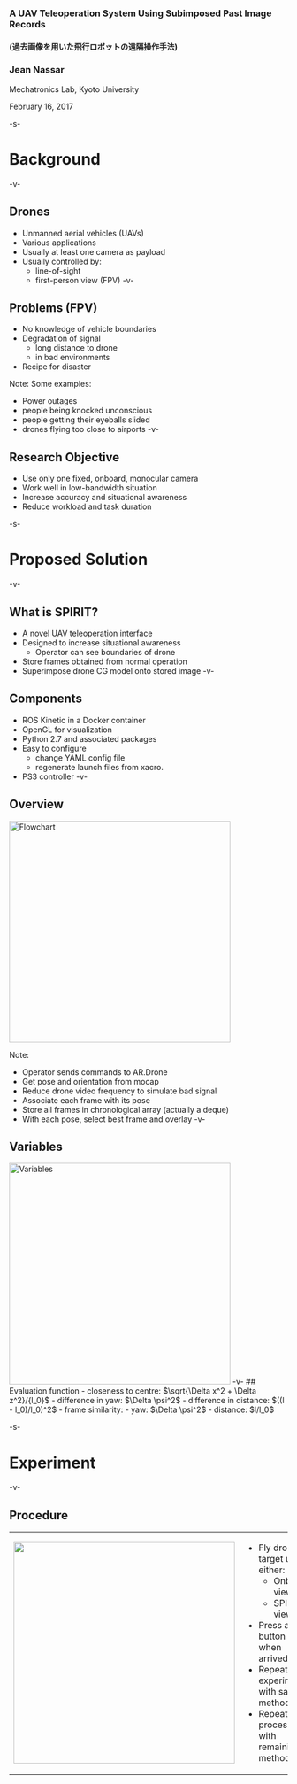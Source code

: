 ### A UAV Teleoperation System Using Subimposed Past Image Records
#### (過去画像を用いた飛行ロボットの遠隔操作手法)
### Jean Nassar
Mechatronics Lab, Kyoto University

February 16, 2017

-s-
# Background
-v-
## Drones
- Unmanned aerial vehicles (UAVs)
- Various applications
- Usually at least one camera as payload
- Usually controlled by:
  - line-of-sight
  - first-person view (FPV) <!-- .element: class="fragment highlight-red" -->
-v-
## Problems (FPV)
- No knowledge of vehicle boundaries
- Degradation of signal
  - long distance to drone
  - in bad environments
- Recipe for disaster<!-- .element: class="fragment" -->

Note: Some examples:
  - Power outages
  - people being knocked unconscious
  - people getting their eyeballs slided
  - drones flying too close to airports
-v-
## Research Objective
- Use only one fixed, onboard, monocular camera <!-- .element: class="fragment" -->
- Work well in low-bandwidth situation <!-- .element: class="fragment" -->
- Increase accuracy and situational awareness <!-- .element: class="fragment" -->
- Reduce workload and task duration <!-- .element: class="fragment" -->

-s-
# Proposed Solution
-v-
## What is SPIRIT?
- A novel UAV teleoperation interface
- Designed to increase situational awareness
  - Operator can see boundaries of drone
- Store frames obtained from normal operation
- Superimpose drone CG model onto stored image
-v-
## Components
- ROS Kinetic in a Docker container
- OpenGL for visualization
- Python 2.7 and associated packages
- Easy to configure 
  - change YAML config file 
  - regenerate launch files from xacro.
- PS3 controller
-v-
## Overview
<img src="media/spirit_defense/flowchart.png" width=400 alt="Flowchart">

Note:
- Operator sends commands to AR.Drone
- Get pose and orientation from mocap
- Reduce drone video frequency to simulate bad signal
- Associate each frame with its pose
- Store all frames in chronological array (actually a deque)
- With each pose, select best frame and overlay
-v-
## Variables
<img src="media/spirit_defense/drones_ref.png" width=400 alt="Variables">
-v-
## Evaluation function
- closeness to centre: $\sqrt{\Delta x^2 + \Delta z^2}/{l_0}$ <!-- .element: class="fragment" -->
- difference in yaw: $\Delta \psi^2$ <!-- .element: class="fragment" -->
- difference in distance: $((l - l_0)/l_0)^2$ <!-- .element: class="fragment" -->
- frame similarity: <!-- .element: class="fragment" -->
  - yaw: $\Delta \psi^2$
  - distance: $l/l_0$

-s-
# Experiment
-v-
## Procedure
<table height="100%">
  <tr>
    <td valign="middle">
      <img src="media/spirit_defense/drone_long_target.jpg" width=400/>
    </td>
    <td>
      <ul>
	<li>Fly drone to target using either:
	  <ul>
	    <li>Onboard view</li>
	    <li>SPIRIT view</li>
	  </ul>
	</li>
        <li>Press a button when arrived</li>
        <li>Repeat experiment with same method</li>
        <li>Repeat process with remaining method</li>
      </ul>
    </td>
  </tr>
</table>
-v-
## Participants
- 9 participants
- All male, Kyoto University students
- Age was 24.2$\,\pm\,$2.1 years
- Practice session first
- Odd-numbered participants: Onboard then SPIRIT
- Even-numbered participants: SPIRIT then Onboard
-v-
## Data collection
- Recording to mpeg:
  - Bird's-eye view
  - Onboard output
  - SPIRIT outuput
- ROS data recorded to Bag files.

-s-
# Videos
-v-
## Onboard
<video data-autoplay src="media/spirit_defense/onboard.mp4"></video>
-v-
## SPIRIT
<video data-autoplay src="media/spirit_defense/spirit.mp4"></video>
-s-
# Results
-v-
## Credibility Interval (CI)
- Significance at 95%
- <span class="fragment highlight-blue">Significant</span> or <span class="fragment highlight-red">non-significant</span>
-v-
## Effect size (Hedges's $g$)

|$g$|effect size|
|---|---|
|0.01|very small|
|0.20|small|
|0.50|medium|
|0.80|large|
|1.20|very large|
|2.0|huge|
-v-
## Ground tracks
![](/media/spirit_defense/paths_overview.png)
-v-
## Path length
![](/media/spirit_defense/movement.png)

+9.5% (CI=86.1%, $g$=0.391) <!-- .element: class="fragment highlight-red" -->
-v-
## Accuracy
![](/media/spirit_defense/rms.png)

+39.8% (CI=98.1%, $g$=1.053) <!-- .element: class="fragment highlight-blue" -->
-v-
## Duration
![](/media/spirit_defense/duration.png)

+12.9% (CI=81.5%, $g$=0.304) <!-- .element: class="fragment highlight-red" -->
-v-
## NASA-TLX
![](/media/spirit_defense/tlx_results.png)

$-$37.5% (CI=97.6%, $g$=$-$0.978) <!-- .element: class="fragment highlight-blue" -->
-v-
## NASA-TLX
![](/media/spirit_defense/tlx_components.png)
-v-
## Survey
![](/media/spirit_defense/survey_results.png)

+35.7% (CI=98.8%, $g$=1.304) <!-- .element: class="fragment highlight-blue" -->
-v-
## Survey
![](/media/spirit_defense/survey_components.png)

Note:
- Position awareness: +41.4% (CI=95.8%, g=0.909)
- Position control: +44.8% (CI=97.9%, g=1.173)
- Rel pos awareness: +105.3% (CI=98.8%, g=1.415)
- Rel pos control: +108.7% (CI=99.9%, g=2.511)

-s-
# Conclusions
-v-
## Conclusions
- Significant increase in accuracy <!-- .element: class="fragment" -->
- Significant decrease in workload <!-- .element: class="fragment" -->
- Significant increases in position awareness and control, absolutely and relative to target <!-- .element: class="fragment" -->
- Significant increase in user satisfaction <!-- .element: class="fragment" -->
-v-
## Future work
- Make evaluation more efficient
- Increase buffer size
- Add zooming for smoother transitions
- Investigate:
  - rotating the horizon to keep it level
  - adding depth cues
  - handling moving behind obstacles

-s-
## Thank you for listening
> because […] if you don’t know where you are, then you don’t know where you’re going. And if you don’t know where you’re going, you’re probably going wrong.

Terry Pratchett
